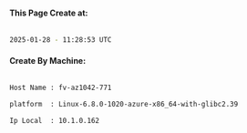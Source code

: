 
   
#### This Page Create at:

```bash

2025-01-28 - 11:28:53 UTC

```

#### Create By Machine:

```bash

Host Name : fv-az1042-771

platform  : Linux-6.8.0-1020-azure-x86_64-with-glibc2.39

Ip Local  : 10.1.0.162

```

